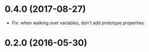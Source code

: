 # 0.4.0 (2017-08-27)

* Fix: when walking over variables, don't add prototype properties

# 0.2.0 (2016-05-30)